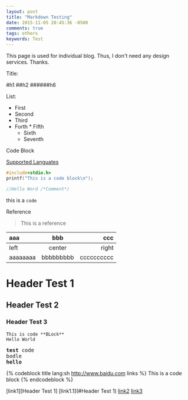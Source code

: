 ```yaml
---
layout: post
title: "Markdown Testing"
date: 2015-11-05 20:45:36 -0500
comments: true
tags: others
keywords: Test
---
```

This page is used for individual blog. Thus, I don't need any design services. Thanks.

Title:

#h1
##h2
######h6

<!-- more -->

List:

* First
 * Second
  * Third
   * Forth
    * Fifth
	 * Sixth
	  * Seventh

Code Block

[Supported Languates](http://pygments.org/docs/lexers/#lexers-for-c-c-languages)

```cpp link is baidu http://www.baidu.com source article
#include<stdio.h>
printf("This is a code block\n");

//Hello Word /*Comment*/
```
this is a `code`

Reference

> This is a reference

|aaa|bbb|ccc|
|:---|:---:|---:|
|left|center|right|
|aaaaaaaa|bbbbbbbbb|cccccccccc|

# Header Test 1

## Header Test 2

### Header Test 3

    This is code **BLock**
    Hello World

<pre>
<b>test</b> code
<bold>bodle</bold>
<span style="font-weight:bold;">hello</span>
</pre>

{% codeblock title lang:sh http://www.baidu.com links %}
This is a code block
{% endcodeblock %}



[link1][Header Test 1]
[link1.1](#Header Test 1)
[link2](#header2)
[link3]

[link3]: http://www.baidu.com

